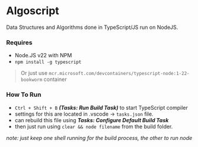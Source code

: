 # Algoscript
Data Structures and Algorithms done in TypeScript/JS run on NodeJS.

### Requires
- Node.JS v22 with NPM
- `npm install -g typescript`
> Or just use `mcr.microsoft.com/devcontainers/typescript-node:1-22-bookworm` container

### How To Run
- `Ctrl + Shift + B` ***(Tasks: Run Build Task)*** to start TypeScript compiler
- settings for this are located in .vscode -> `tasks.json` file.
- can rebuild this file using ***Tasks: Configure Default Build Task***
- then just run using `clear && node filename` from the build folder.

*note: just keep one shell running for the build process, the other to run node*